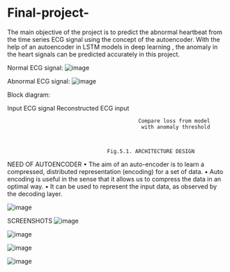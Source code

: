 # Final-project-


The main objective of the project is to predict the abnormal heartbeat from the time series ECG signal using the concept of the autoencoder. With the help of an autoencoder in LSTM models in deep learning , the anomaly in the heart signals can be predicted accurately in this project.

Normal ECG signal:
![image](https://user-images.githubusercontent.com/61631098/113880896-87625d00-97d9-11eb-9cb9-4f0971fe3da5.png)

Abnormal ECG signal:
![image](https://user-images.githubusercontent.com/61631098/113880983-9f39e100-97d9-11eb-9f88-4b108fa50128.png)

Block diagram: 










Input ECG signal                                                              Reconstructed ECG input

                                              Compare loss from model
                                               with anomaly threshold



                                    Fig.5.1. ARCHITECTURE DESIGN


NEED OF AUTOENCODER
•	The aim of an auto-encoder is to learn a compressed, distributed representation (encoding) for a set of data.
•	Auto encoding is useful in the sense that it allows us to compress the data in an optimal way.
•	It can be used to represent the input data, as observed by the decoding layer.


![image](https://user-images.githubusercontent.com/61631098/113881330-f5a71f80-97d9-11eb-9588-64fb6fcdd825.png)

SCREENSHOTS 
![image](https://user-images.githubusercontent.com/61631098/113881467-153e4800-97da-11eb-8d7c-fdf4f3c45c58.png)

![image](https://user-images.githubusercontent.com/61631098/113881499-1bccbf80-97da-11eb-833d-18a7621cb9a3.png)

![image](https://user-images.githubusercontent.com/61631098/113881530-2424fa80-97da-11eb-966f-97cba3208657.png)

![image](https://user-images.githubusercontent.com/61631098/113881563-2ab37200-97da-11eb-90e6-40bce4839b5b.png)

